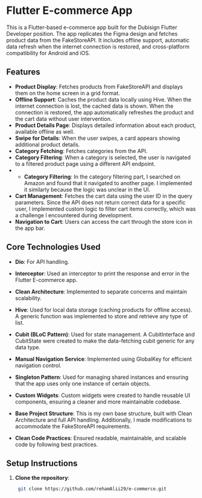 ﻿# Flutter E-commerce App

This is a Flutter-based e-commerce app built for the Dubisign Flutter Developer position.
The app replicates the Figma design and fetches product data from the FakeStoreAPI.
It includes offline support, automatic data refresh when the internet connection is restored, and
cross-platform compatibility for Android and iOS.

## Features

- **Product Display**: Fetches products from FakeStoreAPI and displays them on the home screen in a
  grid format.
- **Offline Support**: Caches the product data locally using Hive. When the internet connection is
  lost, the cached data is shown. When the connection is restored, the app automatically refreshes
  the product and the cart data without user intervention.
- **Product Details Page**: Displays detailed information about each product, available offline as
  well.
- **Swipe for Details**: When the user swipes, a card appears showing additional product details.
- **Category Fetching**: Fetches categories from the API.
- **Category Filtering**: When a category is selected, the user is navigated to a filtered product
  page using a different API endpoint.
-
    - **Category Filtering**: In the category filtering part, I searched on Amazon and found that it
      navigated to another page. I implemented it similarly because the logic was unclear in the UI.
- **Cart Management**: Fetches the cart data using the user ID in the query parameters. Since the
  API does not return correct data for a specific user, I implemented custom logic to filter cart
  items correctly, which was a challenge I encountered during development.
- **Navigation to Cart**: Users can access the cart through the store icon in the app bar.

## Core Technologies Used

- **Dio**: For API handling.
- **Interceptor**: Used an interceptor to print the response and error in the Flutter E-commerce
  app.

- **Clean Architecture**: Implemented to separate concerns and maintain scalability.
- **Hive**: Used for local data storage (caching products for offline access). A generic function
  was implemented to store and retrieve any type of list.
- **Cubit (BLoC Pattern)**: Used for state management. A CubitInterface and CubitState were created
  to make the data-fetching cubit generic for any data type.
- **Manual Navigation Service**: Implemented using GlobalKey for efficient navigation control.
- **Singleton Pattern**: Used for managing shared instances and ensuring that the app uses only one
  instance of certain objects.
- **Custom Widgets**: Custom widgets were created to handle reusable UI components, ensuring a
  cleaner and more maintainable codebase.
- **Base Project Structure**: This is my own base structure, built with Clean Architecture and full
  API handling. Additionally, I made modifications to accommodate the FakeStoreAPI requirements.
- **Clean Code Practices**: Ensured readable, maintainable, and scalable code by following best
  practices.

## Setup Instructions

1. **Clone the repository**:

   ```bash
    git clone https://github.com/rehamAlii29/e-commerce.git